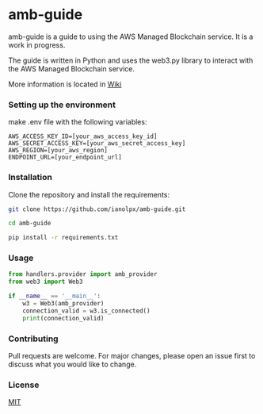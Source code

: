 # amb-guide
amb-guide is a guide to using the AWS Managed Blockchain service. It is a work in progress.

The guide is written in Python and uses the web3.py library to interact with the AWS Managed Blockchain service.

More information is located in [Wiki](https://github.com/ianolpx/amb-guide/wiki)

### Setting up the environment
make .env file with the following variables:

```
AWS_ACCESS_KEY_ID=[your_aws_access_key_id]
AWS_SECRET_ACCESS_KEY=[your_aws_secret_access_key]
AWS_REGION=[your_aws_region]
ENDPOINT_URL=[your_endpoint_url]
```

### Installation
Clone the repository and install the requirements:

```bash
git clone https://github.com/ianolpx/amb-guide.git

cd amb-guide

pip install -r requirements.txt

```

### Usage
```python
from handlers.provider import amb_provider
from web3 import Web3

if __name__ == '__main__':
    w3 = Web3(amb_provider)
    connection_valid = w3.is_connected()
    print(connection_valid)

```

### Contributing
Pull requests are welcome. For major changes, please open an issue first to discuss what you would like to change.

### License
[MIT](https://choosealicense.com/licenses/mit/)



